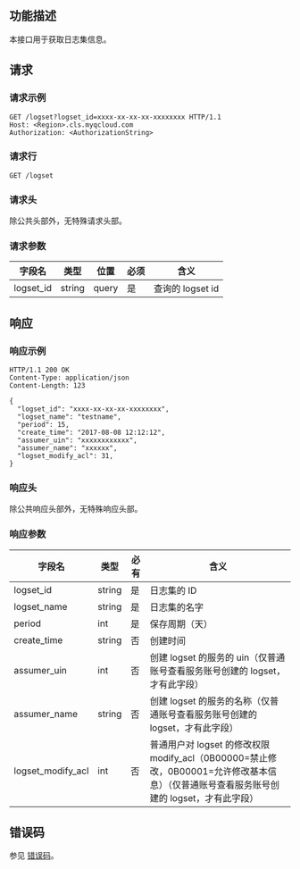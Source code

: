 ## 功能描述

本接口用于获取日志集信息。

## 请求

### 请求示例

```
GET /logset?logset_id=xxxx-xx-xx-xx-xxxxxxxx HTTP/1.1
Host: <Region>.cls.myqcloud.com
Authorization: <AuthorizationString>
```

### 请求行

```
GET /logset
```

### 请求头

除公共头部外，无特殊请求头部。

### 请求参数

| 字段名        |  类型  | 位置  | 必须 |      含义                       |
|--------------|--------|------|---------|--------------------------------|
| logset_id    | string | query| 是      |查询的 logset id |

## 响应

### 响应示例

```
HTTP/1.1 200 OK
Content-Type: application/json
Content-Length: 123

{
  "logset_id": "xxxx-xx-xx-xx-xxxxxxxx",
  "logset_name": "testname",
  "period": 15,
  "create_time": "2017-08-08 12:12:12",
  "assumer_uin": "xxxxxxxxxxxx",
  "assumer_name": "xxxxxx",
  "logset_modify_acl": 31,
}
```

### 响应头

除公共响应头部外，无特殊响应头部。

### 响应参数

| 字段名            | 类型   | 必有 | 含义                                                         |
| ----------------- | ------ | ---- | ------------------------------------------------------------ |
| logset_id         | string | 是   | 日志集的 ID                                                  |
| logset_name       | string | 是   | 日志集的名字                                                 |
| period            | int    | 是   | 保存周期（天）                                               |
| create_time       | string | 否   | 创建时间                                                     |
| assumer_uin       | int    | 否   | 创建 logset 的服务的 uin（仅普通账号查看服务账号创建的 logset，才有此字段） |
| assumer_name      | string | 否   | 创建 logset 的服务的名称（仅普通账号查看服务账号创建的 logset，才有此字段） |
| logset_modify_acl | int    | 否   | 普通用户对 logset 的修改权限 modify_acl（0B00000=禁止修改，0B00001=允许修改基本信息）（仅普通账号查看服务账号创建的 logset，才有此字段） |

## 错误码

参见 [错误码](https://cloud.tencent.com/document/product/614/12402)。
